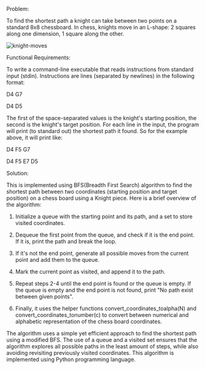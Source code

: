 Problem:
 
To find the shortest path a knight can take between two points on a standard 8x8 chessboard. In chess, knights move in an L-shape: 2 squares along one dimension, 1 square along the other.
 
 ![knight-moves](https://user-images.githubusercontent.com/27274397/211841486-af58f1e4-e8a0-4f8a-bc1c-bf2386d022b7.png)

Functional Requirements:

To write a command-line executable that reads instructions from standard input (stdin).
Instructions are lines (separated by newlines) in the following format:

D4 G7

D4 D5

The first of the space-separated values is the knight's starting position, the second is the knight's target position.
For each line in the input, the program will print (to standard out) the shortest path it found. So for the example above, it will print like:

D4 F5 G7

D4 F5 E7 D5

Solution:

This is implemented using BFS(Breadth First Search) algorithm to find the shortest path between two coordinates (starting position and target position) on a chess board using a Knight piece.
Here is a brief overview of the algorithm:

1) Initialize a queue with the starting point and its path, and a set to store visited coordinates.

2) Dequeue the first point from the queue, and check if it is the end point. If it is, print the path and break the loop.

3) If it's not the end point, generate all possible moves from the current point and add them to the queue.

4) Mark the current point as visited, and append it to the path.

5) Repeat steps 2-4 until the end point is found or the queue is empty. If the queue is empty and the end point is not found, print "No path exist between given points".

6) Finally, it uses the helper functions convert_coordinates_toalpha(N) and convert_coordinates_tonumber(c) to convert between numerical and alphabetic representation of the chess board coordinates.

The algorithm uses a simple yet efficient approach to find the shortest path using a modified BFS. The use of a queue and a visited set ensures that the algorithm explores all possible paths in the least amount of steps, while also avoiding revisiting previously visited coordinates.
This algorithm is implemented using Python programming language.
